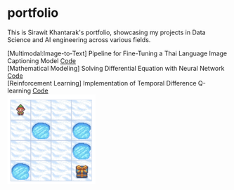 # portfolio

This is Sirawit Khantarak's portfolio, showcasing my projects in Data Science and AI engineering across various fields.

[Multimodal:Image-to-Text] Pipeline for Fine-Tuning a Thai Language Image Captioning Model [Code](https://github.com/lesinthome/portfolio/blob/main/showcase_blip2_imgcapt4th.ipynb)<br>
[Mathematical Modeling] Solving Differential Equation with Neural Network [Code](https://github.com/lesinthome/portfolio/blob/main/lagaris_method_pytorch.ipynb)<br>
[Reinforcement Learning] Implementation of Temporal Difference Q-learning [Code](https://github.com/lesinthome/portfolio/blob/main/frozen_lake_offpolicy_td_qlearning.ipynb)<br>
<img src="https://github.com/lesinthome/portfolio/blob/main/images/frozen_lake.png" alt="Frozen Lake" width="200" />
